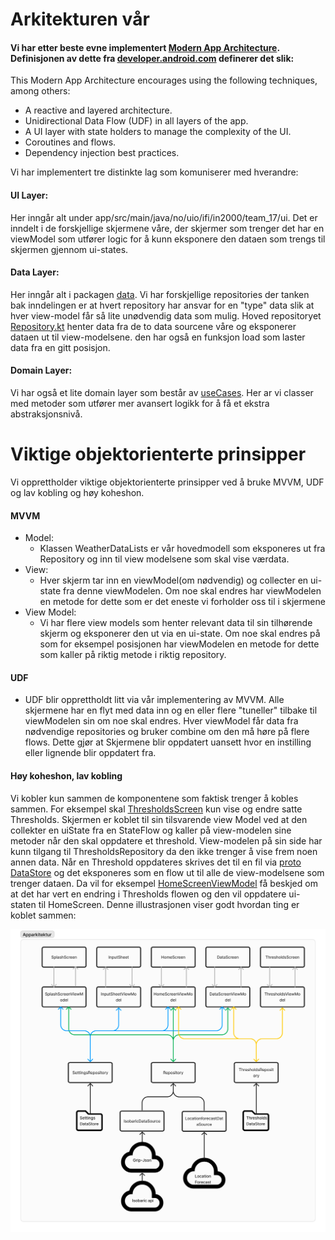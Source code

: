 # Arkitekturen vår
#### Vi har etter beste evne implementert [Modern App Architecture](https://developer.android.com/topic/architecture#modern-app-architecture). Definisjonen av dette fra [developer.android.com](https://developer.android.com/topic/architecture) definerer det slik:
This Modern App Architecture encourages using the following techniques, among others:

* A reactive and layered architecture.
* Unidirectional Data Flow (UDF) in all layers of the app.
* A UI layer with state holders to manage the complexity of the UI.
* Coroutines and flows.
* Dependency injection best practices.

Vi har implementert tre distinkte lag som komuniserer med hverandre:

#### UI Layer:
Her inngår alt under app/src/main/java/no/uio/ifi/in2000/team_17/ui. Det er inndelt i de forskjellige skjermene våre, der skjermer som trenger det har en viewModel som utfører logic for å kunn eksponere den dataen som trengs til skjermen gjennom ui-states. 

#### Data Layer: 
Her inngår alt i packagen [data](app/src/main/java/no/uio/ifi/in2000/team_17/data). Vi har forskjellige repositories der tanken bak inndelingen er at hvert repository har ansvar for en "type" data slik at hver view-model får så lite unødvendig data som mulig. Hoved repositoryet [Repository.kt](app/src/main/java/no/uio/ifi/in2000/team_17/data/Repository.kt) henter data fra de to data sourcene våre og eksponerer dataen ut til view-modelsene. den har også en funksjon load som laster data fra en gitt posisjon. 

#### Domain Layer: 
Vi har også et lite domain layer som består av [useCases](app/src/main/java/no/uio/ifi/in2000/team_17/usecases). Her ar vi classer med metoder som utfører mer avansert logikk for å få et ekstra abstraksjonsnivå.


# Viktige objektorienterte prinsipper
Vi opprettholder viktige objektorienterte prinsipper ved å bruke MVVM, UDF og lav kobling og høy koheshon. 

#### MVVM
  * Model:
    * Klassen WeatherDataLists er vår hovedmodell som eksponeres ut fra Repository og inn til view modelsene som skal vise værdata. 
  * View:
    * Hver skjerm tar inn en viewModel(om nødvendig) og collecter en ui-state fra denne viewModelen. Om noe skal endres har viewModelen en metode for dette som er det eneste vi forholder oss til i skjermene
  * View Model:
    * Vi har flere view models som henter relevant data til sin tilhørende skjerm og eksponerer den ut via en ui-state. Om noe skal endres på som for eksempel posisjonen har viewModelen en metode for dette som kaller på riktig metode i riktig repository. 

#### UDF
* UDF blir opprettholdt litt via vår implementering av MVVM. Alle skjermene har en flyt med data inn og en eller flere "tuneller" tilbake til viewModelen sin om noe skal endres. Hver viewModel får data fra nødvendige repositories og bruker combine om den må høre på flere flows. Dette gjør at Skjermene blir oppdatert uansett hvor en instilling eller lignende blir oppdatert fra. 


#### Høy koheshon, lav kobling
  Vi kobler kun sammen de komponentene som faktisk trenger å kobles sammen. For eksempel skal [ThresholdsScreen](app/src/main/java/no/uio/ifi/in2000/team_17/ui/thresholds/ThresholdsScreen.kt) kun vise og endre satte Thresholds. Skjermen er koblet til sin tilsvarende view Model ved at den collekter en uiState fra en StateFlow og kaller på view-modelen sine metoder når den skal oppdatere et threshold. View-modelen på sin side har kunn tilgang til ThresholdsRepository da den ikke trenger å vise frem noen annen data. Når en Threshold oppdateres skrives det til en fil via [proto DataStore](https://developer.android.com/topic/libraries/architecture/datastore) og det eksponeres som en flow ut til alle de view-modelsene som trenger dataen. Da vil for eksempel [HomeScreenViewModel](app/src/main/java/no/uio/ifi/in2000/team_17/ui/home_screen/HomeScreenViewModel.kt) få beskjed om at det har vert en endring i Thresholds flowen og den vil oppdatere ui-staten til HomeScreen. Denne illustrasjonen viser godt hvordan ting er koblet sammen: 

  <img src="./architecture_pictures/AppArkitektur.png" width="700">



